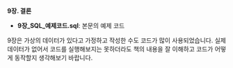 <b>9장. 결론</b>

- <b>9장_SQL_예제코드.sql</b>: 본문의 예제 코드

9장은 가상의 데이터가 있다고 가정하고 작성한 수도 코드가 많이 사용되었습니다.
실제 데이터가 없어서 코드를 실행해보지는 못하더라도 책의 내용을 잘 이해하고 코드가 어떻게 동작할지 생각해보기 바랍니다.
